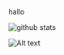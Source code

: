 hallo

<picture decoding="async" loading="lazy">
  <source media="(prefers-color-scheme: light)" srcset="https://pixel-profile.vercel.app/api/github-stats?username=StrgV&theme=fuji&dithering=true">
  <source media="(prefers-color-scheme: dark)" srcset="https://pixel-profile.vercel.app/api/github-stats?username=StrgV&theme=fuji&dithering=true">
  <img alt="github stats" src="https://pixel-profile.vercel.app/api/github-stats?username=StrgV&theme=fuji&dithering=true">
</picture>

![Alt text](https://spotify-recently-played-readme.vercel.app/api?user=35x6myh203a7psu1215v6v08r&count={count})
